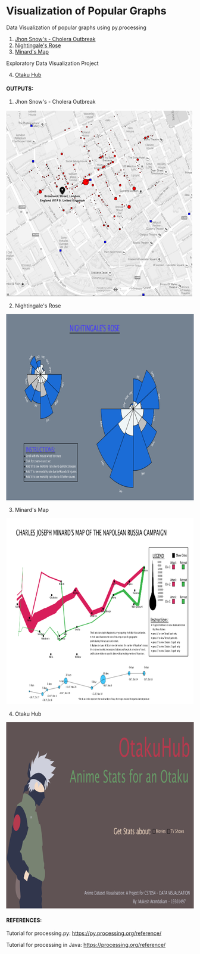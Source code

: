 # Visualization of Popular Graphs
Data Visualization of popular graphs using py.processing

1. [Jhon Snow's - Cholera Outbreak](https://scienceline.org/2010/05/john-snows-maps-of-the-broad-street-cholera-outbreak/)
2. [Nightingale's Rose](https://understandinguncertainty.org/node/214)
3. [Minard's Map](https://www.nationalgeographic.com/news/2017/03/charles-minard-cartography-infographics-history/)

Exploratory Data Visualization Project

4. [Otaku Hub](https://github.com/mukeshmk/data-visualization/tree/master/otaku_hub)

#### OUTPUTS:

1. Jhon Snow's - Cholera Outbreak
<img src="/cholera_outbreak/cholera_outbreak_output.PNG" height="500" width="500">

2. Nightingale's Rose
<img src="nightingales_rose/output/04 - nightingales_rose_zoomed_and_rotated.png" height="500" width="800">

3. Minard's Map
<img src="minards_map/outputs/01 - minards_map.png" height="500" width="800">

4. Otaku Hub
<img src="otaku_hub/outputs/01-opening-screen.png" height="500" width="800">


#### REFERENCES:
Tutorial for processing.py: https://py.processing.org/reference/

Tutorial for processing in Java: https://processing.org/reference/
